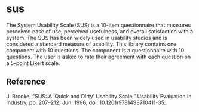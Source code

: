 
# sus

The System Usability Scale (SUS) is a 10-item questionnaire that measures perceived ease of use, perceived usefulness, and overall satisfaction with a system. The SUS has been widely used in usability studies and is considered a standard measure of usability. This library contains one component with 10 questions. The component is a questionnaire with 10 questions. The user is asked to rate their agreement with each question on a 5-point Likert scale.

## Reference

J. Brooke, “SUS: A ‘Quick and Dirty’ Usability Scale,” Usability Evaluation In Industry, pp. 207–212, Jun. 1996, doi: 10.1201/9781498710411-35.
